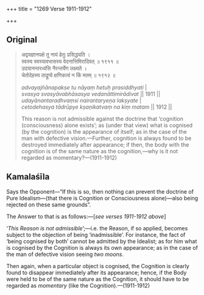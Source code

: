 +++
title = "1269 Verse 1911-1912"

+++
## Original 
>
> अद्वयज्ञानपक्षे तु नायं हेतुः प्रसिद्ध्यति ।  
> स्वस्य स्वस्यावभासस्य वेदनात्तिमिरादिवत् ॥ १९११ ॥  
> उदयानन्तरध्वंसि नैरन्तर्येण लक्ष्यते ।  
> चेतोदेहस्य ताद्रूप्ये क्षणिकत्वं न किं मतम् ॥ १९१२ ॥ 
>
> *advayajñānapakṣe tu nāyaṃ hetuḥ prasiddhyati* \|  
> *svasya svasyāvabhāsasya vedanāttimirādivat* \|\| 1911 \|\|  
> *udayānantaradhvaṃsi nairantaryeṇa lakṣyate* \|  
> *cetodehasya tādrūpye kṣaṇikatvaṃ na kiṃ matam* \|\| 1912 \|\| 
>
> This reason is not admissible against the doctrine that ‘cognition (consciousness) alone exists’; as (under that view) what is cognised (by the cognition) is the appearance of itself; as in the case of the man with defective vision.—Further, cognition is always found to be destroyed immediately after appearance; if then, the body with the cognition is of the same nature as the cognition,—why is it not regarded as momentary?—(1911-1912)



## Kamalaśīla

Says the Opponent—“If this is so, then nothing can prevent the doctrine of Pure Idealism—(that there is Cognition or Consciousness alone)—also being rejected on these same grounds”.

The Answer to that is as follows:—[*see verses 1911-1912 above*]

‘*This Reason is not admissible*’;—i.e. the Reason, if so applied, becomes subject to the objection of being ‘inadmissible’. For instance, the fact of ‘being cognised by both’ cannot be admitted by the Idealist; as for him what is cognised by the Cognition is always its own appearance; as in the case of the man of defective vision seeing *two moons*.

Then again, when a particular object is cognised, the Cognition is clearly found to disappear immediately after its appearance; hence, if the Body were held to be of the same nature as the Cognition, it should have to be regarded as *momentary* (like the Cognition).—(1911-1912)


